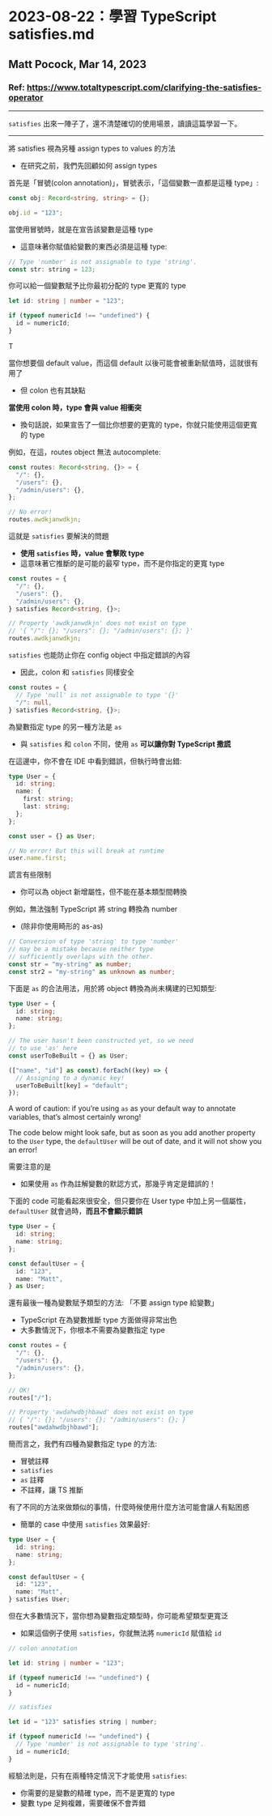 
# 2023-08-22：學習 TypeScript satisfies.md
## Matt Pocock, Mar 14, 2023

### Ref: https://www.totaltypescript.com/clarifying-the-satisfies-operator


--------

`satisfies` 出來一陣子了，還不清楚確切的使用場景，讀讀這篇學習一下。


--------


將 satisfies 視為另種 assign types to values 的方法
- 在研究之前，我們先回顧如何 assign types




首先是「冒號(colon annotation)」，冒號表示，「這個變數一直都是這種 type」:
```ts
const obj: Record<string, string> = {};

obj.id = "123";
```

當使用冒號時，就是在宣告該變數是這種 type
- 這意味著你賦值給變數的東西必須是這種 type:

```js
// Type 'number' is not assignable to type 'string'.
const str: string = 123;
```


你可以給一個變數賦予比你最初分配的 type 更寬的 type

```ts
let id: string | number = "123";

if (typeof numericId !== "undefined") {
  id = numericId;
}
```
T

當你想要個 default value，而這個 default 以後可能會被重新賦值時，這就很有用了
- 但 colon 也有其缺點


**當使用 colon 時，type 會與 value 相衝突**
- 換句話說，如果宣告了一個比你想要的更寬的 type，你就只能使用這個更寬的 type

例如，在這，routes object 無法 autocomplete:

```ts
const routes: Record<string, {}> = {
  "/": {},
  "/users": {},
  "/admin/users": {},
};

// No error!
routes.awdkjanwdkjn;
```


這就是 `satisfies` 要解決的問題
-  **使用 `satisfies` 時，value 會擊敗 type**
- 這意味著它推斷的是可能的最窄 type，而不是你指定的更寬 type

```ts
const routes = {
  "/": {},
  "/users": {},
  "/admin/users": {},
} satisfies Record<string, {}>;

// Property 'awdkjanwdkjn' does not exist on type
// '{ "/": {}; "/users": {}; "/admin/users": {}; }'
routes.awdkjanwdkjn;
```


`satisfies` 也能防止你在 config object 中指定錯誤的內容
- 因此，colon 和 `satisfies` 同樣安全

```ts
const routes = {
  // Type 'null' is not assignable to type '{}'
  "/": null,
} satisfies Record<string, {}>;
```



為變數指定 type 的另一種方法是 `as`
- 與 `satisfies` 和 `colon` 不同，使用 `as` **可以讓你對 TypeScript 撒謊**

在這邊中，你不會在 IDE 中看到錯誤，但執行時會出錯:
```ts
type User = {
  id: string;
  name: {
    first: string;
    last: string;
  };
};

const user = {} as User;

// No error! But this will break at runtime
user.name.first;

```


謊言有些限制
- 你可以為 object 新增屬性，但不能在基本類型間轉換




例如，無法強制 TypeScript 將 string 轉換為 number
- (除非你使用畸形的 as-as)



```ts
// Conversion of type 'string' to type 'number'
// may be a mistake because neither type
// sufficiently overlaps with the other.
const str = "my-string" as number;
const str2 = "my-string" as unknown as number;
```


下面是 `as` 的合法用法，用於將 object 轉換為尚未構建的已知類型:



```ts
type User = {
  id: string;
  name: string;
};

// The user hasn't been constructed yet, so we need
// to use 'as' here
const userToBeBuilt = {} as User;

(["name", "id"] as const).forEach((key) => {
  // Assigning to a dynamic key!
  userToBeBuilt[key] = "default";
});
```
A word of caution: if you’re using `as` as your default way to annotate variables, that’s almost certainly wrong!

The code below might look safe, but as soon as you add another property to the `User` type, the `defaultUser` will be out of date, and it will not show you an error!



需要注意的是
- 如果使用 `as` 作為註解變數的默認方式，那幾乎肯定是錯誤的！

下面的 code 可能看起來很安全，但只要你在 User type 中加上另一個屬性，`defaultUser` 就會過時，**而且不會顯示錯誤**
```ts
type User = {
  id: string;
  name: string;
};

const defaultUser = {
  id: "123",
  name: "Matt",
} as User;
```


還有最後一種為變數賦予類型的方法: 「不要 assign type 給變數」
- TypeScript 在為變數推斷 type 方面做得非常出色
-  大多數情況下，你根本不需要為變數指定 type


```ts
const routes = {
  "/": {},
  "/users": {},
  "/admin/users": {},
};

// OK!
routes["/"];

// Property 'awdahwdbjhbawd' does not exist on type
// { "/": {}; "/users": {}; "/admin/users": {}; }
routes["awdahwdbjhbawd"];
```


簡而言之，我們有四種為變數指定 type 的方法:
- 冒號註釋
- `satisfies`
- `as` 註釋
- 不註釋，讓 TS 推斷





有了不同的方法來做類似的事情，什麼時候使用什麼方法可能會讓人有點困惑
- 簡單的 case 中使用 `satisfies` 效果最好:




```ts
type User = {
  id: string;
  name: string;
};

const defaultUser = {
  id: "123",
  name: "Matt",
} satisfies User;
```




但在大多數情況下，當你想為變數指定類型時，你可能希望類型更寬泛
- 如果這個例子使用 `satisfies`，你就無法將 `numericId` 賦值給 `id`



```ts
// colon annotation

let id: string | number = "123";

if (typeof numericId !== "undefined") {
  id = numericId;
}

// satisfies

let id = "123" satisfies string | number;

if (typeof numericId !== "undefined") {
  // Type 'number' is not assignable to type 'string'.
  id = numericId;
}
```


經驗法則是，只有在兩種特定情況下才能使用 `satisfies`:
- 你需要的是變數的精確 type，而不是更寬的 type
- 變數 type 足夠複雜，需要確保不會弄錯